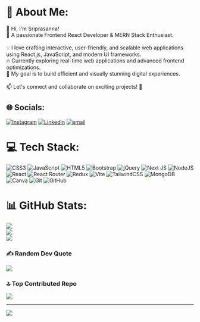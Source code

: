 # 💫 About Me:
👋 Hi, I'm Sriprasanna!<br>🚀 A passionate Frontend React Developer & MERN Stack Enthusiast.<br><br>💡 I love crafting interactive, user-friendly, and scalable web applications using React.js, JavaScript, and modern UI frameworks.<br>🔥 Currently exploring real-time web applications and advanced frontend optimizations.<br>🎯 My goal is to build efficient and visually stunning digital experiences.<br><br>📫 Let's connect and collaborate on exciting projects! 🚀


## 🌐 Socials:
[![Instagram](https://img.shields.io/badge/Instagram-%23E4405F.svg?logo=Instagram&logoColor=white)](https://instagram.com/_tron_krish_) [![LinkedIn](https://img.shields.io/badge/LinkedIn-%230077B5.svg?logo=linkedin&logoColor=white)](https://www.linkedin.com/in/sriprasanna8585/) [![email](https://img.shields.io/badge/Email-D14836?logo=gmail&logoColor=white)](mailto:sriprasanna8585@gmail.com) 

# 💻 Tech Stack:
![CSS3](https://img.shields.io/badge/css3-%231572B6.svg?style=for-the-badge&logo=css3&logoColor=white) ![JavaScript](https://img.shields.io/badge/javascript-%23323330.svg?style=for-the-badge&logo=javascript&logoColor=%23F7DF1E) ![HTML5](https://img.shields.io/badge/html5-%23E34F26.svg?style=for-the-badge&logo=html5&logoColor=white) ![Bootstrap](https://img.shields.io/badge/bootstrap-%238511FA.svg?style=for-the-badge&logo=bootstrap&logoColor=white) ![jQuery](https://img.shields.io/badge/jquery-%230769AD.svg?style=for-the-badge&logo=jquery&logoColor=white) ![Next JS](https://img.shields.io/badge/Next-black?style=for-the-badge&logo=next.js&logoColor=white) ![NodeJS](https://img.shields.io/badge/node.js-6DA55F?style=for-the-badge&logo=node.js&logoColor=white) ![React](https://img.shields.io/badge/react-%2320232a.svg?style=for-the-badge&logo=react&logoColor=%2361DAFB) ![React Router](https://img.shields.io/badge/React_Router-CA4245?style=for-the-badge&logo=react-router&logoColor=white) ![Redux](https://img.shields.io/badge/redux-%23593d88.svg?style=for-the-badge&logo=redux&logoColor=white) ![Vite](https://img.shields.io/badge/vite-%23646CFF.svg?style=for-the-badge&logo=vite&logoColor=white) ![TailwindCSS](https://img.shields.io/badge/tailwindcss-%2338B2AC.svg?style=for-the-badge&logo=tailwind-css&logoColor=white) ![MongoDB](https://img.shields.io/badge/MongoDB-%234ea94b.svg?style=for-the-badge&logo=mongodb&logoColor=white) ![Canva](https://img.shields.io/badge/Canva-%2300C4CC.svg?style=for-the-badge&logo=Canva&logoColor=white) ![Git](https://img.shields.io/badge/git-%23F05033.svg?style=for-the-badge&logo=git&logoColor=white) ![GitHub](https://img.shields.io/badge/github-%23121011.svg?style=for-the-badge&logo=github&logoColor=white)
# 📊 GitHub Stats:
![](https://github-readme-stats.vercel.app/api?username=tronkrish&theme=dark&hide_border=false&include_all_commits=false&count_private=false)<br/>
![](https://nirzak-streak-stats.vercel.app/?user=tronkrish&theme=dark&hide_border=false)<br/>
![](https://github-readme-stats.vercel.app/api/top-langs/?username=tronkrish&theme=dark&hide_border=false&include_all_commits=false&count_private=false&layout=compact)

### ✍️ Random Dev Quote
![](https://quotes-github-readme.vercel.app/api?type=horizontal&theme=radical)

### 🔝 Top Contributed Repo
![](https://github-contributor-stats.vercel.app/api?username=tronkrish&limit=5&theme=dark&combine_all_yearly_contributions=true)

---
[![](https://visitcount.itsvg.in/api?id=tronkrish&icon=0&color=0)](https://visitcount.itsvg.in)

<!-- Proudly created with GPRM ( https://gprm.itsvg.in ) -->
